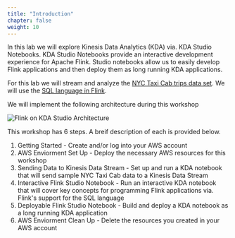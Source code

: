 ```yaml
---
title: "Introduction"
chapter: false
weight: 10
---
```


In this lab we will explore Kinesis Data Analytics (KDA) via. KDA Studio Notebooks. KDA Studio Notebooks provide an interactive development experience for Apache Flink. Studio notebooks allow us to easily develop Flink applications and then deploy them as long running KDA applications. 

For this lab we will stream and analyze the [NYC Taxi Cab trips data set][2]. We will use the [SQL language in Flink][1]. 

We will implement the following architecture during this workshop

![Flink on KDA Studio Architecture](/images/flink-on-kda-studio/workshop_architecture.png)

This workshop has 6 steps. A breif description of each is provided below.
1. Getting Started - Create and/or log into your AWS account 
2. AWS Enviorment Set Up - Deploy the necessary AWS resources for this workshop
3. Sending Data to Kinesis Data Stream - Set up and run a KDA notebook that will send sample NYC Taxi Cab data to a Kinesis Data Stream
4. Interactive Flink Studio Notebook - Run an interactive KDA notebook that will cover key concepts for programming Flink applications via. Flink's support for the SQL language
5. Deployable Flink Studio Notebook - Build and deploy a KDA notebook as a long running KDA application
6. AWS Enviorment Clean Up - Delete the resources you created in your AWS account 

[1]:https://nightlies.apache.org/flink/flink-docs-release-1.13/docs/dev/table/sql/overview/
[2]:https://www1.nyc.gov/site/tlc/about/tlc-trip-record-data.page
